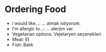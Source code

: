 
# Ordering Food

- I would like...: ... almak istiyorum.
- I’m allergic to...: ... alerjim var.
- Vegetarian options: Vejetaryen seçenekleri
- Meat: Et
- Fish: Balık
